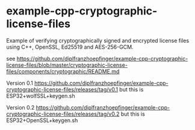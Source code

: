 # example-cpp-cryptographic-license-files
Example of verifying cryptographically signed and encrypted license files using C++, OpenSSL, Ed25519 and AES-256-GCM. 


see
https://github.com/diplfranzhoepfinger/example-cpp-cryptographic-license-files/blob/master/cryptographic-license-files/components/cryptographic/README.md


Version 0.1 https://github.com/diplfranzhoepfinger/example-cpp-cryptographic-license-files/releases/tag/v0.1
but this is ESP32+wolfSSL+keygen.sh

Version 0.2 https://github.com/diplfranzhoepfinger/example-cpp-cryptographic-license-files/releases/tag/v0.2
but this is ESP32+OpenSSL+keygen.sh
